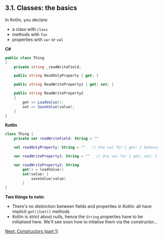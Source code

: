 ## 3.1. Classes: the basics
In Kotlin, you declare:
* a class with `class`
* methods with `fun`
* properties with `var` or `val`

**C#**
```csharp
public class Thing
{
    private string _readWriteField;

    public string ReadOnlyProperty { get; }

    public string ReadWriteProperty1 { get; set; }

    public string ReadWriteProperty2
    {
        get => LoadValue();
        set => SaveValue(value);
    }
}
```

**Kotlin**
```kotlin
class Thing {
    private var readWriteField: String = ""

    val readOnlyProperty: String = ""   // Use val for { get; } behaviour

    var readWriteProperty1: String = ""   // Use var for { get; set; } behaviour

    var readWriteProperty2: String
        get() = loadValue()
        set(value) {
            saveValue(value)
        }
}
```

**Two things to note:**

* There's no distinction between fields and properties in Kotlin: all have implicit `get()`/`set()` methods
* Kotlin is strict about nulls, hence the `String` properties have to be initialised here. We'll see soon how to intialise them via the constructor...

[Next: Constructors (part 1)](03-02-constructors-part-1.md)
